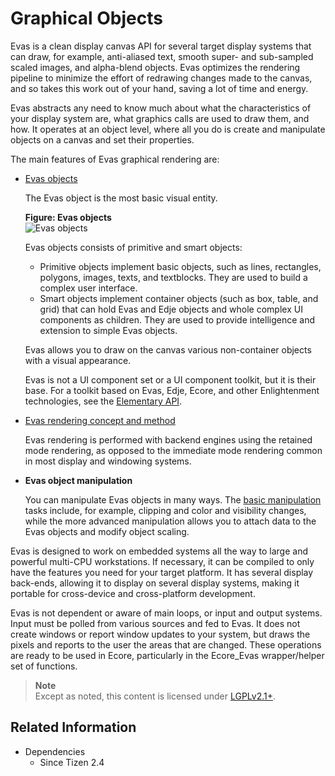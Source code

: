 # Graphical Objects

Evas is a clean display canvas API for several target display systems that can draw, for example, anti-aliased text, smooth super- and sub-sampled scaled images, and alpha-blend objects. Evas optimizes the rendering pipeline to minimize the effort of redrawing changes made to the canvas, and so takes this work out of your hand, saving a lot of time and energy.

Evas abstracts any need to know much about what the characteristics of your display system are, what graphics calls are used to draw them, and how. It operates at an object level, where all you do is create and manipulate objects on a canvas and set their properties.

The main features of Evas graphical rendering are:

- [Evas objects](./evas-objects.md)  

  The Evas object is the most basic visual entity.  

  **Figure: Evas objects**  
  ![Evas objects](./media/evas_object.png)

  Evas objects consists of primitive and smart objects:
    - Primitive objects implement basic objects, such as lines, rectangles, polygons, images, texts, and textblocks. They are used to build a complex user interface.
    - Smart objects implement container objects (such as box, table, and grid) that can hold Evas and Edje objects and whole complex UI components as children. They are used to provide intelligence and extension to simple Evas objects.

  Evas allows you to draw on the canvas various non-container objects with a visual appearance.  

  Evas is not a UI component set or a UI component toolkit, but it is their base. For a toolkit based on Evas, Edje, Ecore, and other Enlightenment technologies, see the [Elementary API](../../../api/common/latest/group__Elementary.html).

- [Evas rendering concept and method](./evas-rendering.md)  

  Evas rendering is performed with backend engines using the retained mode rendering, as opposed to the immediate mode rendering common in most display and windowing systems.

- **Evas object manipulation**  

  You can manipulate Evas objects in many ways. The [basic manipulation](./evas-basic-objects.md) tasks include, for example, clipping and color and visibility changes, while the more advanced manipulation allows you to attach data to the Evas objects and modify object scaling.

Evas is designed to work on embedded systems all the way to large and powerful multi-CPU workstations. If necessary, it can be compiled to only have the features you need for your target platform. It has several display back-ends, allowing it to display on several display systems, making it portable for cross-device and cross-platform development.

Evas is not dependent or aware of main loops, or input and output systems. Input must be polled from various sources and fed to Evas. It does not create windows or report window updates to your system, but draws the pixels and reports to the user the areas that are changed. These operations are ready to be used in Ecore, particularly in the Ecore_Evas wrapper/helper set of functions.

> **Note**  
> Except as noted, this content is licensed under [LGPLv2.1+](http://opensource.org/licenses/LGPL-2.1).

## Related Information
- Dependencies
  - Since Tizen 2.4

